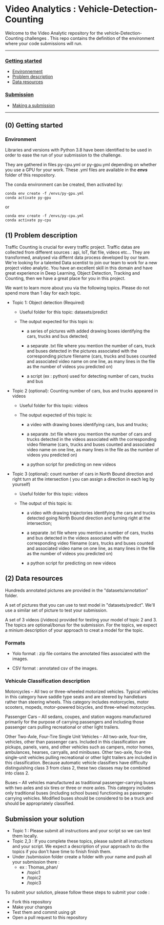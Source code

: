 # Video Analytics : Vehicle-Detection-Counting

Welcome to the Video Analytic repository for the vehicle-Detection-Counting challenges . This repo contains the definition of the environment where your code submissions will run. 

 ----

### [Getting started](#0-getting-started)
 - [Environnement](#environment)
 - [Problem description](#1-problem-description)
 - [Data resources](#2-data-resources)
### [Submission](#submission)
   - [Making a submission](#submission-your-solution)
 
----

## (0) Getting started

### Environment

Libraries and versions with Python 3.8 have been identified to be used in order to ease the run of your submission to the challenge.

They are gathered in files py-cpu.yml or py-gpu.yml depending on whether you use a GPU for your work. These .yml files are available in the **_envs_** folder of this respository.

The conda environment can be created, then activated by:


```
conda env create -f /envs/py-gpu.yml
conda activate py-gpu
```
or
```
conda env create -f /envs/py-cpu.yml
conda activate py-cpu
```

## (1) Problem description

Traffic Counting is crucial for every traffic project. Traffic datas are collected from different sources : api, IoT, flat file, videos etc... They are transformed, analysed via differnt data process developed by our team. We're looking for a talented Data scentist to join our team to work for a new project video analytic. 
You have an excellent skill in this domain and have great experience in Deep Learning, Object Detection, Tracking and Counting, then we have a great place for you in this project. 

We want to learn more about you via the following topics. Please do not spend more than 1 day for each topic. 



 - Topic 1: Object detection (Required)
   
   - Useful folder for this topic: datasets/predict
   
   - The output expected for this topic is: 
     - a series of pictures with added drawing boxes identifying the cars, trucks and bus detected;
   
     - a separate .txt file where you mention the number of cars, truck and buses detected in the pictures associated with the corresponding picture filename (cars, trucks and buses counted and associated video name on one line, as many lines in the file as the number of videos you predicted on)
   
     - a script (ex : python) used for detecting number of cars, trucks and bus
   
 - Topic 2 (optional): Counting number of cars, bus and trucks appeared in videos
   
   - Useful folder for this topic: videos

   - The output expected of this topic is: 
     - a video with drawing boxes identifying cars, bus and trucks;
   
     - a separate .txt file where you mention the number of cars and trucks detected in the videos associated with the corresponding video filename (cars, trucks and buses counted and associated video name on one line, as many lines in the file as the number of videos you predicted on)
   
     - a python script for predicting on new videos
   
 - Topic 3 (optional): count number of cars in North Bound direction and right turn at the intersection ( you can assign a direction in each leg by yourself)

   - Useful folder for this topic: videos

   - The output of this topic is: 
     - a video with drawing trajectories identifying the cars and trucks detected going North Bound direction and turning right at the intersection;
   
     - a separate .txt file where you mention a number of cars, trucks and bus detected in the videos associated with the corresponding video filename (cars, trucks and buses counted and associated video name on one line, as many lines in the file as the number of videos you predicted on)
   
     - a python script for predicting on new videos

## (2) Data resources

Hundreds annotated pictures are provided in the "datasets/annotation" folder.

A set of pictures that you can use to test model in "datasets/predict". We'll use a similar set of picture to test your submission. 

A set of 3 videos (/videos) provided for testing your model of topic 2 and 3. The topics are optional/bonus for the submission. For the topics, we expect a minium description of your approach to creat a model for the topic.


### Formats

 - Yolo format : zip file contains the annotated files associated with the images.
   
 - CSV format : annotated csv of the images. 


### Vehicule Classification description

Motorcycles – All two or three-wheeled motorized vehicles. Typical vehicles in this category have saddle type seats and are steered by handlebars rather than steering wheels. This category includes motorcycles, motor scooters, mopeds, motor-powered bicycles, and three-wheel motorcycles.

Passenger Cars – All sedans, coupes, and station wagons manufactured primarily for the purpose of carrying passengers and including those passenger cars pulling recreational or other light trailers.

Other Two-Axle, Four-Tire Single Unit Vehicles – All two-axle, four-tire, vehicles, other than passenger cars. Included in this classification are pickups, panels, vans, and other vehicles such as campers, motor homes, ambulances, hearses, carryalls, and minibuses. Other two-axle, four-tire single-unit vehicles pulling recreational or other light trailers are included in this classification. Because automatic vehicle classifiers have difficulty distinguishing class 3 from class 2, these two classes may be combined into class 2.

Buses – All vehicles manufactured as traditional passenger-carrying buses with two axles and six tires or three or more axles. This category includes only traditional buses (including school buses) functioning as passenger-carrying vehicles. Modified buses should be considered to be a truck and should be appropriately classified.
## Submission your solution
- Topic 1 : Please submit all instructions and your script so we can test them locally. 
- Topic 2,3 : If you complete these topics, please submit all instructions and your script. We expect a description of your approach to do the topics if you don't have time to finish finish them.
- Under /submission folder create a folder with your name and push all your submission there : 
  - ex : Thomas_phan/
    - /topic1
    - /topic2
    - /topic3      

To submit your solution, please follow these steps to submit your code : 

 - Fork this repository
 - Make your changes
 - Test them and commit using git
 - Open a pull request to this repository

